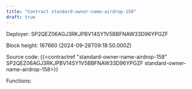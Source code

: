 ```yaml
---
title: "Contract standard-owner-name-airdrop-158"
draft: true
---
```

Deployer: SP2QEZ06AGJ3RKJPBV14SY1V5BBFNAW33D96YPGZF


 



Block height: 167660 (2024-09-28T09:18:50.000Z)

Source code: {{<contractref "standard-owner-name-airdrop-158" SP2QEZ06AGJ3RKJPBV14SY1V5BBFNAW33D96YPGZF standard-owner-name-airdrop-158>}}

Functions:


